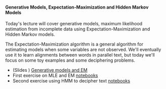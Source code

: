 #### Generative Models, Expectation-Maximization and Hidden Markov Models

Today's lecture will cover generative models, maximum likelihood estimation from incomplete data using Expectation-Maximization and Hidden Markov models.

The Expectation-Maximization algorithm is a general algorithm for estimating models when some variables are not observed. We'll eventually use it to learn alignments between words in parallel text, but today we'll focus on some toy examples and some deciphering problems.

* (Slides ) [Generative models and EM](generative_models_em.pdf) 
* First exercise on MLE and EM [notebooks](coins-seminar.ipynb)
* Second exercise using HMM to decipher text [notebooks](hmm-seminar.ipynb)


